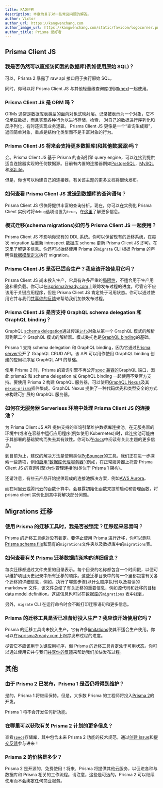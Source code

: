```yaml
---
title: FAQ问答
description: 本章为关于对一些常见问题的解答。
author: Victor
author_url: https://kangwenchang.com
author_image_url: https://kangwenchang.com/static/favicon/logocorner.png
author_title: Prisma 爱好者
---
```


## Prisma Client JS

### 我是否仍然可以直接访问我的数据库(例如使用原始 SQL)？

可以，Prisma 2 暴露了 raw api 接口用于执行原始 SQL。

同时，你可以将 Prisma Client JS 与其他轻量级查询库(例如[knex](https://www.github.com/tgriesser/knex))一起使用。

### Prisma Client JS 是 ORM 吗？

ORMs 通常是数据库表类型的面向对象式映射层。记录被表示为一个对象，它不仅承载数据，而且实现各种行为以进行存储，检索，
对自己的数据进行序列化和反序列化，有时还实现业务逻辑。
Prisma Client JS 更像是一个“查询生成器”，返回简单对象，重点是结构化类型而不是丰富对象的行为。

### Prisma Client JS 将来会支持更多数据库(和其他数据源)吗？

会。Prisma Client JS 基于 Prisma 的查询引擎 query engine，可以连接到提供适当连接器实现的任何数据源。目前有内置的连接器例如[PostgreSQL](./core/connectors/postgresql.md)，[MySQL](./core/connectors/mysql.md)和[SQLite](./core/connectors/sqlite.md)。

但是，你也可以构建自己的连接器，有关该主题的更多文档将很快发布。

### 如何查看 Prisma Client JS 发送到数据库的查询语句？

Prisma Client JS 很快将提供丰富的查询分析。现在，你可以在实例化 Prisma Client 实例时将`debug`选项设置为`true`。在[这里](./prisma-client-js/api.md#debugging)了解更多信息。

### 模式迁移(schema migrations)如何与 Prisma Client JS 一起使用？

Prisma Client JS 不影响你现有的 DDL 系统。你可以保留现有的迁移系统，在每次 migration 后重新 introspect 数据库 schema 更新 Prisma Client JS 即可。在[这里](./prisma-client-js/use-only-prisma-client-js.md)了解更多信息。你还可以始终使用 Prisma 的`migrate` CLI 根据 Prisma 的声明性[数据模型定义](./data-modeling.md)执行 migration。

### Prisma Client JS 是否已适合生产？我应该开始使用它吗？

Prisma Client JS 尚未投入生产，它具有许多严重的[局限性](./limitations.md)，不适合用于生产用途和重负载。你可以在[isprisma2ready.com](https://www.isprisma2ready.com)上跟踪发布过程的进度。尽管它不应该用于关键应用程序，但是 Prisma Client JS 肯定处于可用状态。你可以通过使用它并与我们[共享你的反馈](./prisma2-feedback.md)来帮助我们加快发布过程。

### Prisma Client JS 是否支持 GraphQL schema delegation 和 GraphQL binding？

GraphQL [schema delegation](https://www.prisma.io/blog/graphql-schema-stitching-explained-schema-delegation-4c6caf468405/)通过传递[`info`](https://www.prisma.io/blog/graphql-server-basics-demystifying-the-info-argument-in-graphql-resolvers-6f26249f613a/)对象从第一个 GraphQL 模式的解析器到第二个 GraphQL 模式的解析器。模式委托也是[GraphQL binding](https://github.com/graphql-binding/graphql-binding)的基础。

Prisma 1 支持 schema delegation 和 GraphQL binding，因为它通过[Prisma server](https://www.prisma.io/docs/prisma-server/)公开了 GraphQL CRUD API。该 API 可以用作使用 GraphQL binding 创建的应用程序层 GraphQL API 的基础。

使用 Prisma 2 时，Prisma 的查询引擎不再公开[spec 兼容的](https://graphql.github.io/graphql-spec/June2018/)GraphQL 端口，因此 prisma2 和 schema delegation 或 GraphQL binding 一起使用不受官方支持。要使用 Prisma 2 构建 GraphQL 服务器，可以使用[GraphQL Nexus](https://nexus.js.org/)及其[`nexus-prisma`](https://nexus.js.org/docs/database-access-with-prisma-v2)插件集成。GraphQL Nexus 提供了一种代码优先和类型安全的方式来构建可扩展的 GraphQL 服务器。

### 如何在无服务器 Serverless 环境中处理 Prisma Client JS 的连接池？

为 Prisma Client JS API 提供支持的查询引擎维护数据库连接池。在无服务器的环境中(或者在容器中运行应用程序(例如使用 Kubernetes))时，此连接池可能由于其部署的基础架构而失去其有效性。你可以在[docs](./prisma-client-js/deployment.md)中阅读有关此主题的更多信息。

到目前为止，建议的解决方法是使用类似[PgBouncer](https://pgbouncer.github.io/faq.html)的工具。我们正在进一步探索一些选项，例如[启用“数据库代理服务器”](https://github.com/prisma/prisma2/issues/370)(例如，在正常服务器上托管 Prisma Client JS 的查询引擎)为你管理连接池(类似于 Prisma 1 架构)。

还请注意，有些云产品开始提供现成的连接池解决方案，例如[AWS Aurora](https://aws.amazon.com/blogs/aws/new-data-api-for-amazon-aurora-serverless/)。

而在阿里云或腾讯云的函数计算中，会暴露初始化函数来提前启动和管理函数，将 prisma client 实例化到其中将解决部分问题。

## Migrations 迁移

### 使用 Prisma 的迁移工具时，我是否被锁定？迁移起来容易吗？

Prisma 的迁移工具绝对没有锁定。要停止使用 Prisma 进行迁移，你可以删除[Prisma schema file](./prisma-schema-file.md)和现有的`migrations`文件夹以及数据库中的`migrations`表。

### 如何查看有关 Prisma 迁移数据库架构的详细信息？

每次迁移都通过文件夹里的目录表示。每个目录的名称都包含一个时间戳，以便可以维护项目历史记录中所有迁移的顺序。这些迁移目录中的每一个里都包含有关各个迁移的详细信息，例如，执行了哪些步骤(以什么顺序执行)以及易读的 markdowm 文件，该文件总结了有关迁移的重要信息，例如源代码和迁移的目标[data model definition](./data-modeling.md#data-model-definition)。这些信息也可以在数据库的`migrations` 表中找到。

另外，`migrate` CLI 在运行命令时会不断打印迁移语句和更多信息。

### Prisma 的迁移工具是否已准备好投入生产？我应该开始使用它吗？

Prisma 的迁移工具尚未投入生产，它有许多[limitations](./limitations.md)使其不适合生产使用。你可以在[isprisma2ready.com](https://www.isprisma2ready.com)上跟踪发布过程的进度。

尽管它不应该用于关键应用程序，但 Prisma 的迁移工具肯定处于可用状态。你可以通过使用它并与我们[共享你的反馈](./prisma2-feedback.md)来帮助我们加快发布过程。

## 其他

### 由于 Prisma 2 已发布，Prisma 1 是否仍将得到维护？

是的，Prisma 1 将继续保持。但是，大多数 Prisma 的工程师将投入[Prisma 2](https://github.com/prisma/prisma2)的开发。

Prisma 1 将不会开发任何新功能。

### 在哪里可以获取有关 Prisma 2 计划的更多信息？

查看[`specs`](https://github.com/prisma/specs)存储库，其中包含未来 Prisma 2 功能的技术规范。通过[创建 issue](https://github.com/prisma/prisma2/issues)和[提交反馈](./prisma2-feedback.md)参与进来！

### Prisma 2 的价格是多少？

Prisma 2 是开源的，免费使用！将来，Prisma 将提供其他云服务，以促进各种与数据库和 Prisma 相关的工作流程。请注意，这些是可选的，Prisma 2 可以继续使用而不会绑定任何商业服务。
